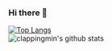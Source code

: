 ### Hi there 👋

<!--
**clappingmin/clappingmin** is a ✨ _special_ ✨ repository because its `README.md` (this file) appears on your GitHub profile.

Here are some ideas to get you started:

- 🔭 I’m currently working on ...
- 🌱 I’m currently learning ...
- 👯 I’m looking to collaborate on ...
- 🤔 I’m looking for help with ...
- 💬 Ask me about ...
- 📫 How to reach me: ...
- 😄 Pronouns: ...
- ⚡ Fun fact: ...
-->
[![Top Langs](https://github-readme-stats.vercel.app/api/top-langs/?username=clappingmin&layout=compact)](https://github.com/anuraghazra/github-readme-stats)<br/>
![clappingmin's github stats](https://github-readme-stats.vercel.app/api?username=clappingmin&show_icons=true&theme=dark)<br/>

